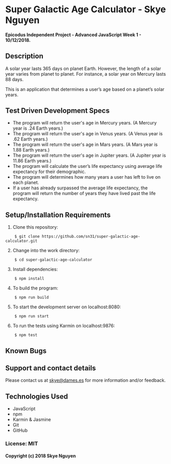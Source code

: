 # Super Galactic Age Calculator - Skye Nguyen

#### Epicodus Independent Project - Advanced JavaScript Week 1 - 10/12/2018.

## Description

A solar year lasts 365 days on planet Earth. However, the length of a solar year varies from planet to planet. For instance, a solar year on Mercury lasts 88 days.

This is an application that determines a user’s age based on a planet’s solar years.

## Test Driven Development Specs

* The program will return the user's age in Mercury years. (A Mercury year is .24 Earth years.)
* The program will return the user's age in Venus years. (A Venus year is .62 Earth years.)
* The program will return the user's age in Mars years. (A Mars year is 1.88 Earth years.)
* The program will return the user's age in Jupiter years. (A Jupiter year is 11.86 Earth years.)
* The program will calculate the user’s life expectancy using average life expectancy for their demographic.
* The program will determines how many years a user has left to live on each planet.
* If a user has already surpassed the average life expectancy, the program will return the number of years they have lived past the life expectancy.

## Setup/Installation Requirements

1. Clone this repository:

```
    $ git clone https://github.com/sn31/super-galactic-age-calculator.git
```

2. Change into the work directory:

```
    $ cd super-galactic-age-calculator
```

3. Install dependencies:

```
    $ npm install
```

4. To build the program:

```
    $ npm run build
```

5. To start the development server on localhost:8080:

```
    $ npm run start
```

6. To run the tests using Karmin on localhost:9876:

```
    $ npm test
```

## Known Bugs

## Support and contact details

Please contact us at skye@dames.es for more information and/or feedback.

## Technologies Used

- JavaScript
- npm
- Karmin & Jasmine
- Git
- GitHub

### License: MIT

#### Copyright (c) 2018 Skye Nguyen
